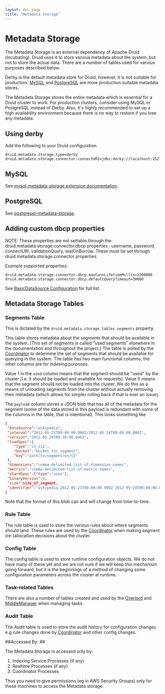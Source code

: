 ```yaml
---
layout: doc_page
title: "Metadata Storage"
---
```


<!--
  ~ Licensed to the Apache Software Foundation (ASF) under one
  ~ or more contributor license agreements.  See the NOTICE file
  ~ distributed with this work for additional information
  ~ regarding copyright ownership.  The ASF licenses this file
  ~ to you under the Apache License, Version 2.0 (the
  ~ "License"); you may not use this file except in compliance
  ~ with the License.  You may obtain a copy of the License at
  ~
  ~   http://www.apache.org/licenses/LICENSE-2.0
  ~
  ~ Unless required by applicable law or agreed to in writing,
  ~ software distributed under the License is distributed on an
  ~ "AS IS" BASIS, WITHOUT WARRANTIES OR CONDITIONS OF ANY
  ~ KIND, either express or implied.  See the License for the
  ~ specific language governing permissions and limitations
  ~ under the License.
  -->

# Metadata Storage

The Metadata Storage is an external dependency of Apache Druid (incubating). Druid uses it to store
various metadata about the system, but not to store the actual data. There are
a number of tables used for various purposes described below.

Derby is the default metadata store for Druid, however, it is not suitable for production. 
[MySQL](../development/extensions-core/mysql.html) and [PostgreSQL](../development/extensions-core/postgresql.html) are more production suitable metadata stores.

<div class="note caution">
The Metadata Storage stores the entire metadata which is essential for a Druid cluster to work.
For production clusters, consider using MySQL or PostgreSQL instead of Derby.
Also, it's highly recommended to set up a high availability environment
because there is no way to restore if you lose any metadata.
</div>

## Using derby

Add the following to your Druid configuration.

```properties
druid.metadata.storage.type=derby
druid.metadata.storage.connector.connectURI=jdbc:derby://localhost:1527//opt/var/druid_state/derby;create=true
```

## MySQL
  
See [mysql-metadata-storage extension documentation](../development/extensions-core/mysql.html).  
  
## PostgreSQL 

See [postgresql-metadata-storage](../development/extensions-core/postgresql.html). 

## Adding custom dbcp properties

NOTE: These properties are not settable through the druid.metadata.storage.connector.dbcp properties : username, password, connectURI, validationQuery, testOnBorrow. These must be set through druid.metadata.storage.connector properties.

Example supported properties:

```properties
druid.metadata.storage.connector.dbcp.maxConnLifetimeMillis=1200000
druid.metadata.storage.connector.dbcp.defaultQueryTimeout=30000
```

See [BasicDataSource Configuration](https://commons.apache.org/proper/commons-dbcp/configuration.html) for full list.

## Metadata Storage Tables

### Segments Table

This is dictated by the `druid.metadata.storage.tables.segments` property.

This table stores metadata about the segments that should be available in the system. (This set of segments is called
"used segments" elsewhere in the documentation and throughout the project.) The table is polled by the [Coordinator](
../design/coordinator.html) to determine the set of segments that should be available for querying in the system. The
table has two main functional columns, the other columns are for indexing purposes.

Value 1 in the `used` column means that the segment should be "used" by the cluster (i.e. it should be loaded and
available for requests). Value 0 means that the segment should not be loaded into the cluster. We do this as a means of
unloading segments from the cluster without actually removing their metadata (which allows for simpler rolling back if
that is ever an issue).

The `payload` column stores a JSON blob that has all of the metadata for the segment (some of the data stored in this payload is redundant with some of the columns in the table, that is intentional). This looks something like

```json
{
 "dataSource":"wikipedia",
 "interval":"2012-05-23T00:00:00.000Z/2012-05-24T00:00:00.000Z",
 "version":"2012-05-24T00:10:00.046Z",
 "loadSpec":{
    "type":"s3_zip",
    "bucket":"bucket_for_segment",
    "key":"path/to/segment/on/s3"
 },
 "dimensions":"comma-delimited-list-of-dimension-names",
 "metrics":"comma-delimited-list-of-metric-names",
 "shardSpec":{"type":"none"},
 "binaryVersion":9,
 "size":size_of_segment,
 "identifier":"wikipedia_2012-05-23T00:00:00.000Z_2012-05-24T00:00:00.000Z_2012-05-23T00:10:00.046Z"
}
```

Note that the format of this blob can and will change from time-to-time.

### Rule Table

The rule table is used to store the various rules about where segments should
land. These rules are used by the [Coordinator](../design/coordinator.html)
  when making segment (re-)allocation decisions about the cluster.

### Config Table

The config table is used to store runtime configuration objects. We do not have
many of these yet and we are not sure if we will keep this mechanism going
forward, but it is the beginnings of a method of changing some configuration
parameters across the cluster at runtime.

### Task-related Tables

There are also a number of tables created and used by the [Overlord](../design/overlord.html) and [MiddleManager](../design/middlemanager.html) when managing tasks.

### Audit Table

The Audit table is used to store the audit history for configuration changes
e.g rule changes done by [Coordinator](../design/coordinator.html) and other
config changes.

##Accessed By: ##

The Metadata Storage is accessed only by:

1. Indexing Service Processes (if any)
2. Realtime Processes (if any)
3. Coordinator Processes

Thus you need to give permissions (eg in AWS Security Groups)  only for these machines to access the Metadata storage.
